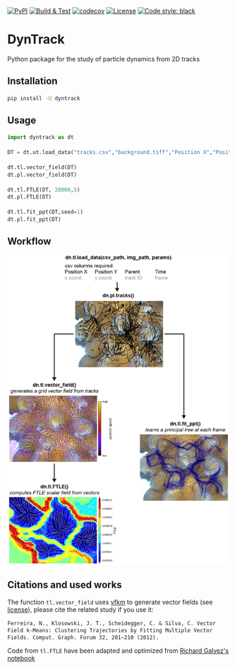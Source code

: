 [![PyPI](https://img.shields.io/pypi/v/dyntrack.svg)](https://pypi.python.org/pypi/dyntrack/)
[![Build & Test](https://github.com/LouisFaure/dyntrack/actions/workflows/test.yml/badge.svg)](https://github.com/LouisFaure/dyntrack/actions/workflows/test.yml)
[![codecov](https://codecov.io/gh/LouisFaure/dyntrack/branch/main/graph/badge.svg)](https://codecov.io/gh/LouisFaure/dyntrack)
[![License](https://img.shields.io/badge/License-BSD%203--Clause-blue.svg)](https://github.com/LouisFaure/dyntrack/blob/master/LICENSE)
[![Code style: black](https://img.shields.io/badge/code%20style-black-000000.svg)](https://github.com/psf/black)

# DynTrack

Python package for the study of particle dynamics from 2D tracks

Installation
------------

```bash
pip install -U dyntrack
```

Usage
-----

```python
import dyntrack as dt

DT = dt.ut.load_data("tracks.csv","background.tiff","Position X","Position Y","Parent","Time")

dt.tl.vector_field(DT)
dt.pl.vector_field(DT)

dt.tl.FTLE(DT, 20000,5)
dt.pl.FTLE(DT)

dt.tl.fit_ppt(DT,seed=1)
dt.pl.fit_ppt(DT)
```

Workflow
--------

![worflow](./docs/workflow.png)


Citations and used works
------------------------

The function `tl.vector_field` uses [vfkm](https://github.com/nivan/vfkm/) to generate vector fields (see [license](https://github.com/LouisFaure/dyntrack/blob/main/vfkm/LICENSE)), please cite the related study if you use it:

```
Ferreira, N., Klosowski, J. T., Scheidegger, C. & Silva, C. Vector Field k-Means: Clustering Trajectories by Fitting Multiple Vector Fields. Comput. Graph. Forum 32, 201–210 (2012).
```

Code from `tl.FTLE` have been adapted and optimized from [Richard Galvez's notebook](https://github.com/richardagalvez/Vortices-Python/blob/master/Vortex-FTLE.ipynb)
